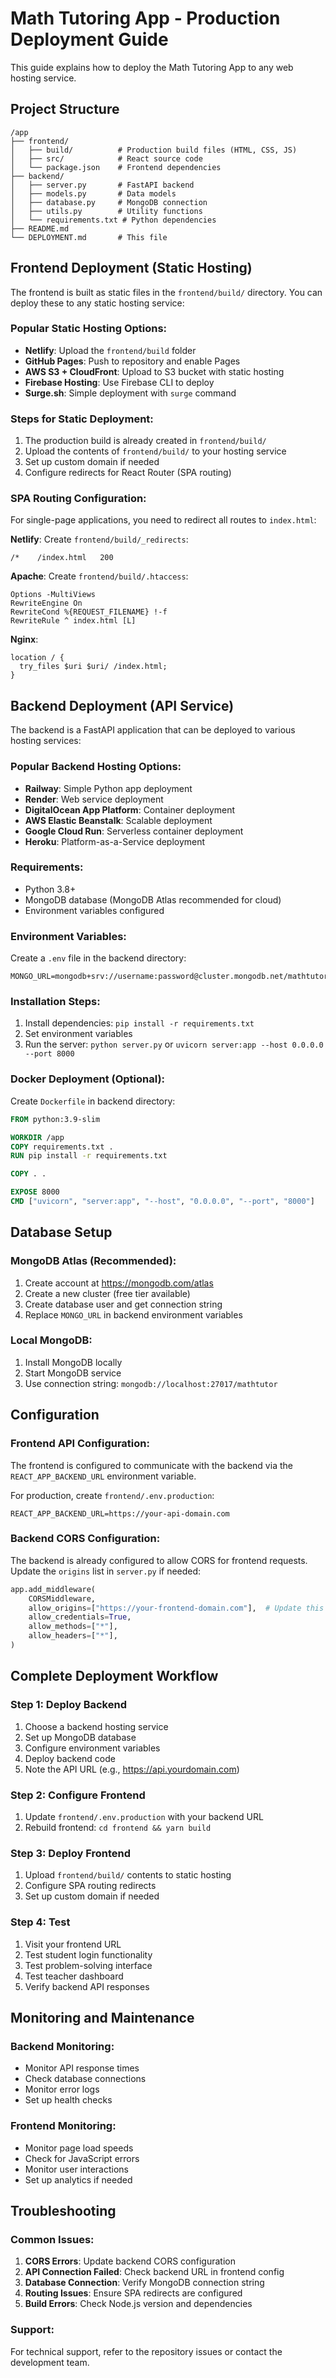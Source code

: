 # Math Tutoring App - Production Deployment Guide

This guide explains how to deploy the Math Tutoring App to any web hosting service.

## Project Structure

```
/app
├── frontend/
│   ├── build/          # Production build files (HTML, CSS, JS)
│   ├── src/            # React source code
│   └── package.json    # Frontend dependencies
├── backend/
│   ├── server.py       # FastAPI backend
│   ├── models.py       # Data models
│   ├── database.py     # MongoDB connection
│   ├── utils.py        # Utility functions
│   └── requirements.txt # Python dependencies
├── README.md
└── DEPLOYMENT.md       # This file
```

## Frontend Deployment (Static Hosting)

The frontend is built as static files in the `frontend/build/` directory. You can deploy these to any static hosting service:

### Popular Static Hosting Options:
- **Netlify**: Upload the `frontend/build` folder
- **GitHub Pages**: Push to repository and enable Pages
- **AWS S3 + CloudFront**: Upload to S3 bucket with static hosting
- **Firebase Hosting**: Use Firebase CLI to deploy
- **Surge.sh**: Simple deployment with `surge` command

### Steps for Static Deployment:
1. The production build is already created in `frontend/build/`
2. Upload the contents of `frontend/build/` to your hosting service
3. Set up custom domain if needed
4. Configure redirects for React Router (SPA routing)

### SPA Routing Configuration:
For single-page applications, you need to redirect all routes to `index.html`:

**Netlify**: Create `frontend/build/_redirects`:
```
/*    /index.html   200
```

**Apache**: Create `frontend/build/.htaccess`:
```
Options -MultiViews
RewriteEngine On
RewriteCond %{REQUEST_FILENAME} !-f
RewriteRule ^ index.html [L]
```

**Nginx**:
```
location / {
  try_files $uri $uri/ /index.html;
}
```

## Backend Deployment (API Service)

The backend is a FastAPI application that can be deployed to various hosting services:

### Popular Backend Hosting Options:
- **Railway**: Simple Python app deployment
- **Render**: Web service deployment
- **DigitalOcean App Platform**: Container deployment
- **AWS Elastic Beanstalk**: Scalable deployment
- **Google Cloud Run**: Serverless container deployment
- **Heroku**: Platform-as-a-Service deployment

### Requirements:
- Python 3.8+
- MongoDB database (MongoDB Atlas recommended for cloud)
- Environment variables configured

### Environment Variables:
Create a `.env` file in the backend directory:
```
MONGO_URL=mongodb+srv://username:password@cluster.mongodb.net/mathtutor
```

### Installation Steps:
1. Install dependencies: `pip install -r requirements.txt`
2. Set environment variables
3. Run the server: `python server.py` or `uvicorn server:app --host 0.0.0.0 --port 8000`

### Docker Deployment (Optional):
Create `Dockerfile` in backend directory:
```dockerfile
FROM python:3.9-slim

WORKDIR /app
COPY requirements.txt .
RUN pip install -r requirements.txt

COPY . .

EXPOSE 8000
CMD ["uvicorn", "server:app", "--host", "0.0.0.0", "--port", "8000"]
```

## Database Setup

### MongoDB Atlas (Recommended):
1. Create account at https://mongodb.com/atlas
2. Create a new cluster (free tier available)
3. Create database user and get connection string
4. Replace `MONGO_URL` in backend environment variables

### Local MongoDB:
1. Install MongoDB locally
2. Start MongoDB service
3. Use connection string: `mongodb://localhost:27017/mathtutor`

## Configuration

### Frontend API Configuration:
The frontend is configured to communicate with the backend via the `REACT_APP_BACKEND_URL` environment variable.

For production, create `frontend/.env.production`:
```
REACT_APP_BACKEND_URL=https://your-api-domain.com
```

### Backend CORS Configuration:
The backend is already configured to allow CORS for frontend requests. Update the `origins` list in `server.py` if needed:

```python
app.add_middleware(
    CORSMiddleware,
    allow_origins=["https://your-frontend-domain.com"],  # Update this
    allow_credentials=True,
    allow_methods=["*"],
    allow_headers=["*"],
)
```

## Complete Deployment Workflow

### Step 1: Deploy Backend
1. Choose a backend hosting service
2. Set up MongoDB database
3. Configure environment variables
4. Deploy backend code
5. Note the API URL (e.g., https://api.yourdomain.com)

### Step 2: Configure Frontend
1. Update `frontend/.env.production` with your backend URL
2. Rebuild frontend: `cd frontend && yarn build`

### Step 3: Deploy Frontend
1. Upload `frontend/build/` contents to static hosting
2. Configure SPA routing redirects
3. Set up custom domain if needed

### Step 4: Test
1. Visit your frontend URL
2. Test student login functionality
3. Test problem-solving interface
4. Test teacher dashboard
5. Verify backend API responses

## Monitoring and Maintenance

### Backend Monitoring:
- Monitor API response times
- Check database connections
- Monitor error logs
- Set up health checks

### Frontend Monitoring:
- Monitor page load speeds
- Check for JavaScript errors
- Monitor user interactions
- Set up analytics if needed

## Troubleshooting

### Common Issues:

1. **CORS Errors**: Update backend CORS configuration
2. **API Connection Failed**: Check backend URL in frontend config
3. **Database Connection**: Verify MongoDB connection string
4. **Routing Issues**: Ensure SPA redirects are configured
5. **Build Errors**: Check Node.js version and dependencies

### Support:
For technical support, refer to the repository issues or contact the development team.